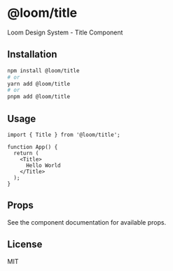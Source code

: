 # @loom/title

Loom Design System - Title Component

## Installation

```bash
npm install @loom/title
# or
yarn add @loom/title
# or
pnpm add @loom/title
```

## Usage

```tsx
import { Title } from '@loom/title';

function App() {
  return (
    <Title>
      Hello World
    </Title>
  );
}
```

## Props

See the component documentation for available props.

## License

MIT
